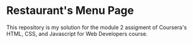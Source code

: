 # Restaurant's Menu Page

This repository is my solution for the module 2 assigment of Coursera's HTML, CSS, and Javascript for Web Developers course.
